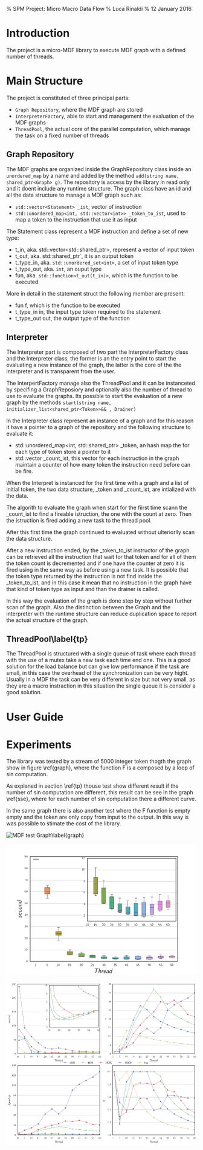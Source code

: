 % SPM Project: Micro Macro Data Flow
% Luca Rinaldi
% 12 January 2016

# Introduction
The project is a micro-MDF library to execute MDF graph with a defined number of threads.

# Main Structure
The project is constituted of three principal parts:

- `Graph Repository`, where the MDF graph are stored
- `InterpreterFactory`, able to start and management the evaluation of the MDF graphs
- `ThreadPool`, the actual core of the parallel computation, which manage the task on a fixed number of threads

## Graph Repository
The MDF graphs are organized inside the GraphRepository class inside an `unordered_map` by a name and added by the method `add(string name, shared_ptr<Graph> g)`. The repository is access by the library in read only and it doent include any runtime structure. The graph class have an id and all the data structure to manage a MDF graph such as:

- `std::vector<Statement> _ist`, vector of instruction
- `std::unordered_map<int, std::vector<int>> _token_to_ist`, used to map a token to the instruction that use it as input

The Statement class represent a MDF instruction and define a set of new type:

- t_in, aka. std::vector<std::shared_ptr<Token>>, represent a vector of input token
- t_out, aka. std::shared_ptr<Token>`, it is an output token
- t_type_in, aka. `std::unordered_set<int>`, a set of input token type
- t_type_out, aka. `int`, an ouput type
- fun, aka. `std::function<t_out(t_in)>`, which is the function to be executed

More in detail in the statement struct the following member are present:

- fun f, which is the function to be executed
- t_type_in in, the input type token required to the statement
- t_type_out out, the output type of the function


## Interpreter
The Interpreter part is composed of two part the InterpreterFactory class and the Interpreter class, the former is an the entry point to start the evaluating a new instance of the graph, the latter is the core of the the interpreter and is transparent from the user.

The InterpertFactory manage also the ThreadPool and it can be instanceted by specifing a GraphReposiory and optionally also the number of thread to use to evaluate the graphs. Its possible to start the evaluation of a new graph by the methods `start(string name, initializer_list<shared_ptr<Token>>&& , Drainer)`

In the Interpreter class represent an instance of a graph and for this reason it have a pointer to a graph of the repository and the following structure to evaluate it:
- std::unordered_map<int, std::shared_ptr<Token>> _token, an hash map the for each type of token store a pointer to it
- std::vector<int> _count_ist, this vector for each instruction in the graph maintain a counter of how many token the instruction need before can be fire.

When the Interpret is instanced for the first time with a graph and a list of initial token, the two data structure, _token and _count_ist, are intialized with the data.

The algorith to evaluate the graph when start for the fiirst time scann the _count_ist to find a fireable istruction, the one with the count at zero. Then the istruction is fired adding a new task to the thread pool.

After this first time the graph continued to evaluated without ulteriorlly scan the data structure.

After a new instruction ended, by the _token_to_ist instructor of the graph can be retrieved all the instruction that wait for that token and for all of them the token count is decremented and if one have the counter at zero it is fired using in the same way as before using a new task. It is possible that the token type returned by the instruction is not find inside the _token_to_ist, and in this case it mean that no instruction in the graph have that kind of token type as input and than the drainer is called.

In this way the evaluation of the graph is done step by step without further scan of the graph. Also the distinction between the Graph and the interpreter with the runtime structure can reduce duplication space to report the actual structure of the graph.



## ThreadPool\label{tp}
The ThreadPool is structured with a single queue of task where each thread with the use of a mutex take a new task each time end one. This is a good solution for the load balance but can give low performance if the task are small, in this case the overhead of the synchronization can be very hight. 
Usually in a MDF the task can be very different in size but not very small, as they are a macro instraction in this situation the single queue it is consider a good solution. 


# User Guide


# Experiments
The library was tested by a stream of 5000 integer token thogth the graph show in figure \ref{graph}, where the function F is a composed by a loop of sin computation. 

As explaned in section \ref{tp} thouse test show different result if the number of sin computation are different, this result can be see in the graph \ref{sse}, where for each number of sin computation there a different curve.

In the same graph there is also another test where the F function is empty  empty and the token are only copy from input to the output. In this way is was possible to stimate the cost of the library.


![MDF test Graph\label{graph}](img/graph.png)

![Completion Time\label{tc}](img/tc.png)

![Scalability, Speedup, Efficiently\label{sse}](img/sse.png)


